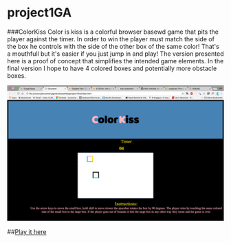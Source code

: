 # project1GA
###ColorKiss 
Color is kiss is a colorful browser basewd game that pits the player against the timer. In order to win the player must match the side of the box he controls with the side of the other box of the same color! That's a mouthfull but it's easier if you just jump in and play! The version presented here is a proof of concept that simplifies the intended game elements. In the final version I hope to have 4 colored boxes and potentially more obstacle boxes.

![game screenshot](colorkiss.png)  

##[Play it here](https://jon-zachary.github.io/project1GA/)
